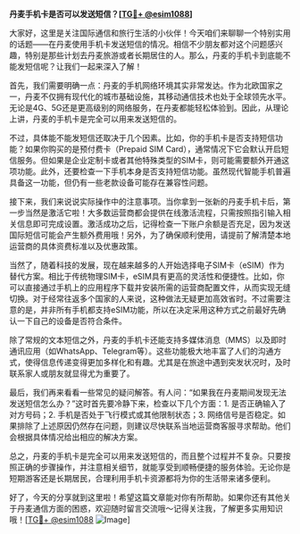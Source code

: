 **丹麦手机卡是否可以发送短信？[[TG💪+ @esim1088](https://t.me/s/esim1088)]**

大家好，这里是关注国际通信和旅行生活的小伙伴！今天咱们来聊聊一个特别实用的话题——在丹麦使用手机卡发送短信的情况。相信不少朋友都对这个问题感兴趣，特别是那些计划去丹麦旅游或者长期居住的人。那么，丹麦的手机卡到底能不能发短信呢？让我们一起来深入了解！

首先，我们需要明确一点：丹麦的手机网络环境其实非常发达。作为北欧国家之一，丹麦不仅拥有现代化的城市基础设施，其移动通信技术也处于全球领先水平。无论是4G、5G还是更高级别的网络服务，在丹麦都能轻松体验到。因此，从理论上讲，丹麦的手机卡是完全可以用来发送短信的。

不过，具体能不能发短信还取决于几个因素。比如，你的手机卡是否支持短信功能？如果你购买的是预付费卡（Prepaid SIM Card），通常情况下它会默认开启短信服务。但如果是企业定制卡或者其他特殊类型的SIM卡，则可能需要额外开通这项功能。此外，还要检查一下手机本身是否支持短信功能。虽然现代智能手机普遍具备这一功能，但仍有一些老款设备可能存在兼容性问题。

接下来，我们来说说实际操作中的注意事项。当你拿到一张新的丹麦手机卡后，第一步当然是激活它啦！大多数运营商都会提供在线激活流程，只需按照指引输入相关信息即可完成设置。激活成功之后，记得检查一下账户余额是否充足，因为发送国际短信可能会产生额外费用哦！另外，为了确保顺利使用，请提前了解清楚本地运营商的具体资费标准以及优惠政策。

当然了，随着科技的发展，现在越来越多的人开始选择电子SIM卡（eSIM）作为替代方案。相比于传统物理SIM卡，eSIM具有更高的灵活性和便捷性。比如，你可以直接通过手机上的应用程序下载并安装所需的运营商配置文件，从而实现无缝切换。对于经常往返多个国家的人来说，这种做法无疑更加高效省时。不过需要注意的是，并非所有手机都支持eSIM功能，所以在决定采用这种方式之前最好先确认一下自己的设备是否符合条件。

除了常规的文本短信之外，丹麦的手机卡还能支持多媒体消息（MMS）以及即时通讯应用（如WhatsApp、Telegram等）。这些功能极大地丰富了人们的沟通方式，使得信息传递变得更加多样化和有趣。尤其是在旅途中遇到突发状况时，及时联系家人或朋友就显得尤为重要了。

最后，我们再来看看一些常见的疑问解答。有人问：“如果我在丹麦期间发现无法发送短信怎么办？”这时首先要冷静下来，检查以下几个方面：1. 是否正确输入了对方号码；2. 手机是否处于飞行模式或其他限制状态；3. 网络信号是否稳定。如果排除了上述原因仍然存在问题，则建议尽快联系当地运营商客服寻求帮助。他们会根据具体情况给出相应的解决方案。

总之，丹麦的手机卡是完全可以用来发送短信的，而且整个过程并不复杂。只要按照正确的步骤操作，并注意相关细节，就能享受到顺畅便捷的服务体验。无论你是短期游客还是长期居民，合理利用手机卡资源都将为你的生活带来诸多便利。

好了，今天的分享就到这里啦！希望这篇文章能对你有所帮助。如果你还有其他关于丹麦通信方面的困惑，欢迎随时留言交流哦～记得关注我，了解更多实用知识哦！[[TG💪+ @esim1088](https://t.me/s/esim1088) ![Image](https://i.postimg.cc/4NQfJmqS/Snipaste-2025-05-13-00-14-12.png)]